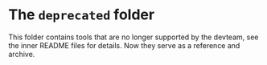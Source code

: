 # The `deprecated` folder #

This folder contains tools that are no longer supported by the devteam, see the inner README files for details. Now they serve as a reference and archive.
